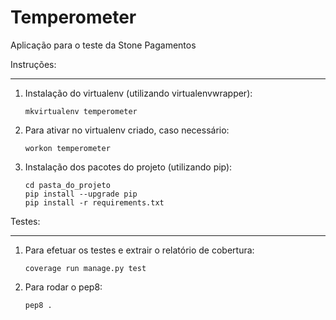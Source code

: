 Temperometer
============
Aplicação para o teste da Stone Pagamentos

Instruções:
___________


1.  Instalação do virtualenv (utilizando virtualenvwrapper):

        mkvirtualenv temperometer

2.  Para ativar no virtualenv criado, caso necessário:

        workon temperometer

3.  Instalação dos pacotes do projeto (utilizando pip):

        cd pasta_do_projeto
        pip install --upgrade pip
        pip install -r requirements.txt



Testes:
_______

1.  Para efetuar os testes e extrair o relatório de cobertura:

        coverage run manage.py test

2.  Para rodar o pep8:

        pep8 .
